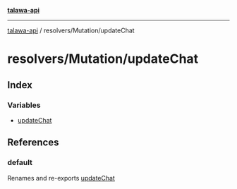 [**talawa-api**](../../../README.md)

***

[talawa-api](../../../modules.md) / resolvers/Mutation/updateChat

# resolvers/Mutation/updateChat

## Index

### Variables

- [updateChat](variables/updateChat.md)

## References

### default

Renames and re-exports [updateChat](variables/updateChat.md)

